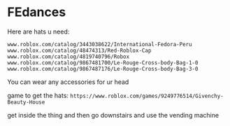 # FEdances

Here are hats u need:
```
www.roblox.com/catalog/3443038622/International-Fedora-Peru
www.roblox.com/catalog/48474313/Red-Roblox-Cap
www.roblox.com/catalog/4819740796/Robox
www.roblox.com/catalog/9867481700/Le-Rouge-Cross-body-Bag-1-0
www.roblox.com/catalog/9867487176/Le-Rouge-Cross-body-Bag-3-0
```

You can wear any accessories for ur head

game to get the hats:
```https://www.roblox.com/games/9249776514/Givenchy-Beauty-House```

get inside the thing and then go downstairs and use the vending machine
